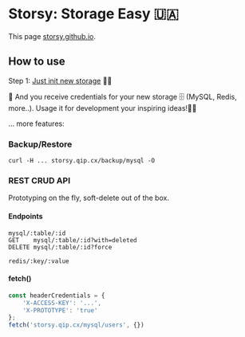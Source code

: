 # Storsy: Storage Easy 🇺🇦
This page [storsy.github.io](https://storsy.github.io).

## How to use
Step 1: [Just init new storage](https://storsy.qip.cx) 👨‍💻

🔑 And you receive credentials for your new storage 🗄️ (MySQL, Redis, more..).
Usage it for development your inspiring ideas!🤩🙌

... more features:

### Backup/Restore
```shell
curl -H ... storsy.qip.cx/backup/mysql -O
```
### REST CRUD API
Prototyping on the fly, soft-delete out of the box.

#### Endpoints
```
mysql/:table/:id
GET    mysql/:table/:id?with=deleted
DELETE mysql/:table/:id?force

redis/:key/:value
```

#### fetch()
```javascript
const headerCredentials = {
    'X-ACCESS-KEY': '...',
    'X-PROTOTYPE': 'true'
};
fetch('storsy.qip.cx/mysql/users', {})
```
